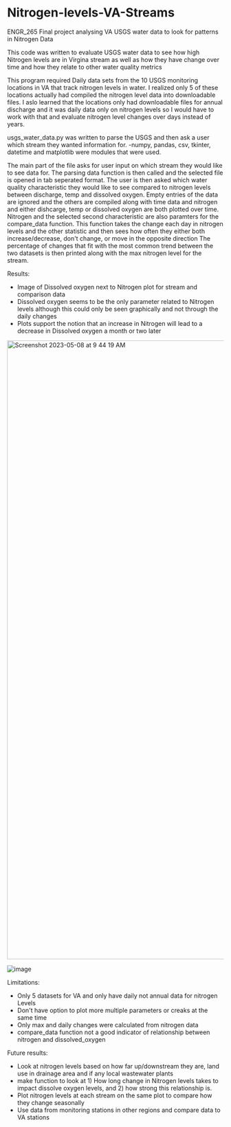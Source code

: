 # Nitrogen-levels-VA-Streams
ENGR_265  Final project analysing VA USGS water data to look for patterns in Nitrogen Data

This code was written to evaluate USGS water data to see how high Nitrogen levels are in Virgina stream as well as how they 
have change over time and how they relate to other water quality metrics

This program required Daily data sets from the 10 USGS monitoring locations in VA that track nitrogen levels in water.
I realized only 5 of these locations actually had compiled the nitrogen level data into downloadable files.
I aslo learned that the locations only had downloadable files for annual discharge and it was daily data only on nitrogen levels so I would have to work with that and evaluate nitrogen level changes over days instead of years.

usgs_water_data.py was written to parse the USGS and then ask a user which stream they wanted information for.
-numpy, pandas, csv, tkinter, datetime and matplotlib were modules that were used.

The main part of the file asks for user input on which stream they would like to see data for.
The parsing data function is then called and the selected file is opened in tab seperated format.
The user is then asked which water quality characteristic they would like to see compared to nitrogen levels between discharge, temp and dissolved oxygen.
Empty entries of the data are ignored and the others are compiled along with time data and nitrogen and either dishcarge, temp or dissolved oxygen are both plotted over time. Nitrogen and the selected second characteristic are also paramters for the compare_data function. This function takes the change each day in nitrogen levels and the other statistic and then sees how often they either both increase/decrease, don't change, or move in the opposite direction
The percentage of changes that fit with the most common trend between the two datasets is then printed along with the max nitrogen level for the stream.

Results:
- Image of Dissolved oxygen next to Nitrogen plot for stream and comparison data
- Dissolved oxygen seems to be the only parameter related to Nitrogen levels although this could only be seen graphically and not through the daily changes
- Plots support the notion that an increase in Nitrogen will lead to a decrease in Dissolved oxygen a month or two later
<img width="1440" alt="Screenshot 2023-05-08 at 9 44 19 AM" src="https://user-images.githubusercontent.com/100543430/236840257-b9278631-ef01-4042-89df-cb7b8587693e.png">

![image](https://user-images.githubusercontent.com/100543430/236840465-4ae1e126-8f5e-412a-ba68-eefb2704c168.png)



Limitations:
- Only 5 datasets for VA and only have daily not annual data for nitrogen Levels
- Don't have option to plot more multiple parameters or creaks at the same time
- Only max and daily changes were calculated from nitrogen data
- compare_data function not a good indicator of relationship between nitrogen and dissolved_oxygen


Future results:
- Look at nitrogen levels based on how far up/downstream they are, land use in drainage area and if any local wastewater plants
- make function to look at 1) How long change in Nitrogen levels takes to impact dissolve oxygen levels, and 2) how strong this relationship is.
- Plot nitrogen levels at each stream on the same plot to compare how they change seasonally
- Use data from monitoring stations in other regions and compare data to VA stations
